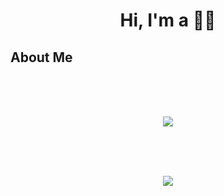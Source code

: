<h1 align="center">Hi, I'm a 👨‍💻</h1>

## About Me

<br/><br/><br/>

  <div align="center">
    <img src="https://github-readme-stats.vercel.app/api?username=SCVANA&count_private=true&show_icons=true">
  </div>

  <br/><br/><br/>

  <div align="center">
    <img src="https://github-readme-stats.vercel.app/api/top-langs/?username=SCVANA&layout=compact">
  </div>

<br/><br/><br/>



